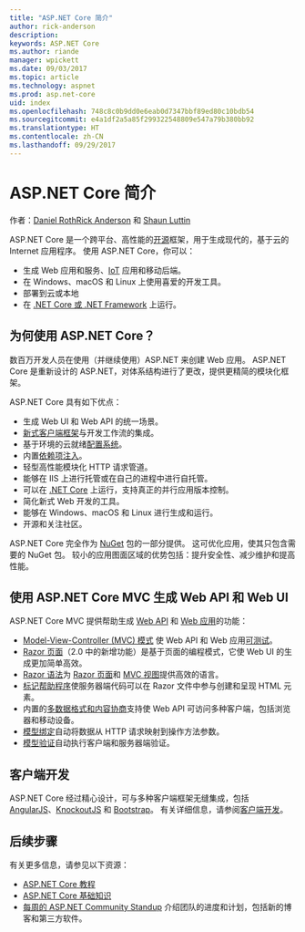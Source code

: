 ```yaml
---
title: "ASP.NET Core 简介"
author: rick-anderson
description: 
keywords: ASP.NET Core
ms.author: riande
manager: wpickett
ms.date: 09/03/2017
ms.topic: article
ms.technology: aspnet
ms.prod: asp.net-core
uid: index
ms.openlocfilehash: 748c8c0b9dd0e6eab0d7347bbf89ed80c10bdb54
ms.sourcegitcommit: e4a1df2a5a85f299322548809e547a79b380bb92
ms.translationtype: HT
ms.contentlocale: zh-CN
ms.lasthandoff: 09/29/2017
---
```

# <a name="introduction-to-aspnet-core"></a>ASP.NET Core 简介

作者：[Daniel Roth](https://github.com/danroth27)[Rick Anderson](https://twitter.com/RickAndMSFT) 和 [Shaun Luttin](https://twitter.com/dicshaunary)

ASP.NET Core 是一个跨平台、高性能的[开源](https://github.com/aspnet/home)框架，用于生成现代的，基于云的Internet 应用程序。 使用 ASP.NET Core，你可以：

* 生成 Web 应用和服务、[IoT](https://www.microsoft.com/en-us/internet-of-things/) 应用和移动后端。
* 在 Windows、macOS 和 Linux 上使用喜爱的开发工具。
* 部署到云或本地
* 在 [.NET Core 或 .NET Framework](https://docs.microsoft.com/dotnet/articles/standard/choosing-core-framework-server) 上运行。

## <a name="why-use-aspnet-core"></a>为何使用 ASP.NET Core？

数百万开发人员在使用（并继续使用）ASP.NET 来创建 Web 应用。 ASP.NET Core 是重新设计的 ASP.NET，对体系结构进行了更改，提供更精简的模块化框架。

ASP.NET Core 具有如下优点：

* 生成 Web UI 和 Web API 的统一场景。
* [新式客户端框架](xref:client-side/index)与开发工作流的集成。
* 基于环境的云就绪[配置系统](xref:fundamentals/configuration)。
* 内置[依赖项注入](xref:fundamentals/dependency-injection)。
* 轻型高性能模块化 HTTP 请求管道。
* 能够在 IIS 上进行托管或在自己的进程中进行自托管。
* 可以在 [.NET Core](https://docs.microsoft.com/dotnet/articles/standard/choosing-core-framework-server) 上运行，支持真正的并行应用版本控制。
* 简化新式 Web 开发的工具。
* 能够在 Windows、macOS 和 Linux 进行生成和运行。
* 开源和关注社区。

ASP.NET Core 完全作为 [NuGet](https://www.nuget.org/) 包的一部分提供。 这可优化应用，使其只包含需要的 NuGet 包。 较小的应用图面区域的优势包括：提升安全性、减少维护和提高性能。

## <a name="build-web-apis-and-web-ui-using-aspnet-core-mvc"></a>使用 ASP.NET Core MVC 生成 Web API 和 Web UI

ASP.NET Core MVC 提供帮助生成 [Web API](xref:tutorials/index#building-web-apis) 和 [Web 应用](xref:tutorials/index#building-web-applications)的功能：

* [Model-View-Controller (MVC) 模式](xref:mvc/overview) 使 Web API 和 Web 应用[可测试](testing/index.md)。
* [Razor 页面](xref:mvc/razor-pages/index)（2.0 中的新增功能）是基于页面的编程模式，它使 Web UI 的生成更加简单高效。
* [Razor 语法](xref:mvc/views/razor)为 [Razor 页面](xref:mvc/razor-pages/index)和 [MVC 视图](xref:mvc/views/overview)提供高效的语言。
* [标记帮助程序](xref:mvc/views/tag-helpers/intro)使服务器端代码可以在 Razor 文件中参与创建和呈现 HTML 元素。
* 内置的[多数据格式和内容协商](mvc/models/formatting.md)支持使 Web API 可访问多种客户端，包括浏览器和移动设备。
* [模型绑定](xref:mvc/models/model-binding)自动将数据从 HTTP 请求映射到操作方法参数。
* [模型验证](xref:mvc/models/validation)自动执行客户端和服务器端验证。

## <a name="client-side-development"></a>客户端开发

ASP.NET Core 经过精心设计，可与多种客户端框架无缝集成，包括 [AngularJS](xref:client-side/angular)、[KnockoutJS](xref:client-side/knockout) 和 [Bootstrap](xref:client-side/bootstrap)。 有关详细信息，请参阅[客户端开发](client-side/index.md)。

## <a name="next-steps"></a>后续步骤

有关更多信息，请参见以下资源：

* [ASP.NET Core 教程](xref:tutorials/index)
* [ASP.NET Core 基础知识](xref:fundamentals/index)
* [每周的 ASP.NET Community Standup](https://live.asp.net/) 介绍团队的进度和计划，包括新的博客和第三方软件。
